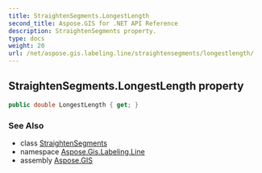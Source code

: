 ```yaml
---
title: StraightenSegments.LongestLength
second_title: Aspose.GIS for .NET API Reference
description: StraightenSegments property. 
type: docs
weight: 20
url: /net/aspose.gis.labeling.line/straightensegments/longestlength/
---
```

## StraightenSegments.LongestLength property

```csharp
public double LongestLength { get; }
```

### See Also

* class [StraightenSegments](../)
* namespace [Aspose.Gis.Labeling.Line](../../straightensegments/)
* assembly [Aspose.GIS](../../../)


